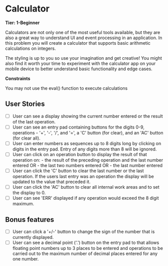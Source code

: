 # Calculator

**Tier: 1-Beginner**

Calculators are not only one of the most useful tools available, but they are also a great way to understand UI and event processing in an application. In this problem you will create a calculator that supports basic arithmetic calculations on integers.

The styling is up to you so use your imagination and get creative! You might also find it worth your time to experiment with the calculator app on your mobile device to better understand basic functionality and edge cases.

**Constraints**

You may not use the eval() function to execute calculations


## User Stories
- [ ] User can see a display showing the current number entered or the result of the last operation.
- [ ] User can see an entry pad containing buttons for the digits 0-9, operations - '+', '-', '/', and '=', a 
'C' button (for clear), and an 'AC' button (for clear all).
- [ ] User can enter numbers as sequences up to 8 digits long by clicking on digits in the entry pad. Entry of any digits more than 8 will be ignored.
- [ ] User can click on an operation button to display the result of that operation on:
      - the result of the preceding operation and the last number entered OR
      - the last two numbers entered OR
      - the last number entered
- [ ] User can click the 'C' button to clear the last number or the last operation. If the users last entry was an operation the display will be updated to the value that preceded it.
- [ ] User can click the 'AC' button to clear all internal work areas and to set the display to 0.
- [ ] User can see 'ERR' displayed if any operation would exceed the 8 digit maximum.

## Bonus features

- [ ] User can click a '+/-' button to change the sign of the number that is currently displayed.
- [ ] User can see a decimal point ('.') button on the entry pad to that allows floating point numbers up to 3 places to be entered and operations to be carried out to the maximum number of decimal places entered for any one number.